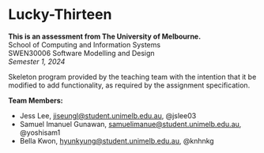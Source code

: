 # Lucky-Thirteen
**This is an assessment from The University of Melbourne.** <br />
School of Computing and Information Systems <br />
SWEN30006 Software Modelling and Design <br />
_Semester 1, 2024_ <br />

Skeleton program provided by the teaching team with the intention that it be modified to add functionality, as required by the assignment specification. <br />

**Team Members:** <br />
- Jess Lee, jiseungl@student.unimelb.edu.au, @jslee03
- Samuel Imanuel Gunawan, samuelimanue@student.unimelb.edu.au, @yoshisam1
- Bella Kwon, hyunkyung@student.unimelb.edu.au, @knhnkg
